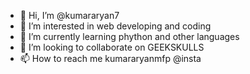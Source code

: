 - 👋 Hi, I’m @kumararyan7
- 👀 I’m interested in web developing and coding
- 🌱 I’m currently learning phython and other languages
- 💞️ I’m looking to collaborate on GEEKSKULLS
- 📫 How to reach me kumararyanmfp @insta

<!---
kumararyan7/kumararyan7 is a ✨ special ✨ repository because its `README.md` (this file) appears on your GitHub profile.
You can click the Preview link to take a look at your changes.
--->
